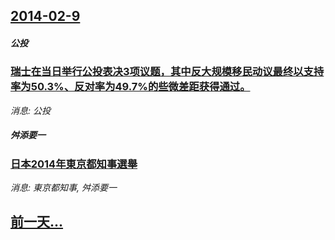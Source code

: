 ## [2014-02-9](/news/2014/02/9/index.md)

##### 公投
### [瑞士在当日举行公投表决3项议题，其中反大规模移民动议最终以支持率为50.3%、反对率为49.7%的些微差距获得通过。 ](/news/2014/02/9/瑞士在当日举行公投表决3项议题-其中反大规模移民动议最终以支持率为503-反对率为497-的些微差距获得通过.md)
_消息: 公投_

##### 舛添要一
### [日本2014年東京都知事選舉](/news/2014/02/9/日本2014年東京都知事選舉.md)
_消息: 東京都知事, 舛添要一_

## [前一天...](/news/2014/02/8/index.md)

